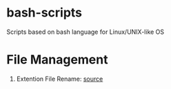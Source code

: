 # bash-scripts

Scripts based on bash language for Linux/UNIX-like OS

# File Management

1. Extention File Rename: [source](./scripts/extention_file_rename)
